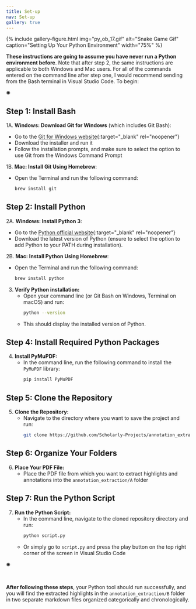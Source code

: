```yaml
---
title: Set-up
nav: Set-up
gallery: true
---
```


{% include gallery-figure.html img="py_ob_17.gif" alt="Snake Game Gif" caption="Setting Up Your Python Environment" width="75%" %}

**These instructions are going to assume you have never run a Python environment before**. Note that after step 2, the same instructions are applicable to both Windows and Mac users. For all of the commands entered on the command line after step one, I would recommend sending from the Bash terminal in Visual Studio Code. To begin:

<div class="symbol-container">
    <p class="symbol">&#10042;</p>
</div>

## Step 1: Install Bash 

1A. **Windows: Download Git for Windows** (which includes Git Bash):
   - Go to the [Git for Windows website](https://gitforwindows.org/){:target="_blank" rel="noopener"}
   - Download the installer and run it
   - Follow the installation prompts, and make sure to select the option to use Git from the Windows Command Prompt

1B. **Mac: Install Git Using Homebrew**:
   - Open the Terminal and run the following command:
     ```bash
     brew install git
     ```

## Step 2: Install Python

2A. **Windows: Install Python 3**:
   - Go to the [Python official website](https://www.python.org/downloads/){:target="_blank" rel="noopener"}
   - Download the latest version of Python (ensure to select the option to add Python to your PATH during installation).

2B. **Mac: Install Python Using Homebrew**:
   - Open the Terminal and run the following command:
     ```bash
     brew install python
     ```

3. **Verify Python installation:**
   - Open your command line (or Git Bash on Windows, Terminal on macOS) and run:
     ```bash
     python --version
     ```
   - This should display the installed version of Python.

## Step 4: Install Required Python Packages

4. **Install PyMuPDF:**
   - In the command line, run the following command to install the `PyMuPDF` library:
     ```bash
     pip install PyMuPDF
     ```

## Step 5: Clone the Repository

5. **Clone the Repository:**
   - Navigate to the directory where you want to save the project and run:
     ```bash
     git clone https://github.com/Scholarly-Projects/annotation_extraction.git
     ```

## Step 6: Organize Your Folders

6. **Place Your PDF File:**
   - Place the PDF file from which you want to extract highlights and annotations into the `annotation_extraction/A` folder

## Step 7: Run the Python Script

7. **Run the Python Script:**
   - In the command line, navigate to the cloned repository directory and run:
     ```bash
     python script.py
     ```
   - Or simply go to `script.py` and press the play button on the top right corner of the screen in Visual Studio Code

<div class="symbol-container">
    <p class="symbol">&#10042;</p>
</div>
<br>

**After following these steps**, your Python tool should run successfully, and you will find the extracted highlights in the `annotation_extraction/B` folder in two separate markdown files organized categorically and chronologically.
